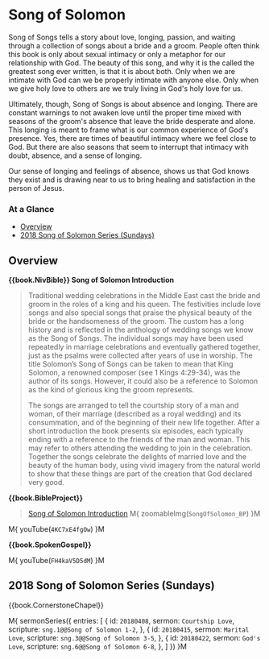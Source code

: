 # Song of Solomon

Song of Songs tells a story about love, longing, passion, and waiting
through a collection of songs about a bride and a groom. People often
think this book is only about sexual intimacy or only a metaphor for
our relationship with God. The beauty of this song, and why it is the
called the greatest song ever written, is that it is about both. Only
when we are intimate with God can we be properly intimate with anyone
else. Only when we give holy love to others are we truly living in
God's holy love for us.

Ultimately, though, Song of Songs is about absence and longing. There
are constant warnings to not awaken love until the proper time mixed
with seasons of the groom's absence that leave the bride desperate and
alone. This longing is meant to frame what is our common experience of
God's presence. Yes, there are times of beautiful intimacy where we
feel close to God. But there are also seasons that seem to interrupt
that intimacy with doubt, absence, and a sense of longing.

Our sense of longing and feelings of absence, shows us that God knows they
exist and is drawing near to us to bring healing and satisfaction in
the person of Jesus.


### At a Glance

- [Overview](#overview)
- [2018 Song of Solomon Series (Sundays)](#2018-song-of-solomon-series-sundays)


## Overview

**{{book.NivBible}} Song of Solomon Introduction**

> Traditional wedding celebrations in the Middle East cast the bride and
> groom in the roles of a king and his queen. The festivities include
> love songs and also special songs that praise the physical beauty of
> the bride or the handsomeness of the groom. The custom has a long
> history and is reflected in the anthology of wedding songs we know as
> the Song of Songs. The individual songs may have been used repeatedly
> in marriage celebrations and eventually gathered together, just as the
> psalms were collected after years of use in worship. The title
> Solomon’s Song of Songs can be taken to mean that King Solomon, a
> renowned composer (see 1 Kings 4:29-34), was the author of its
> songs. However, it could also be a reference to Solomon as the kind of
> glorious king the groom represents.
> 
> The songs are arranged to tell the courtship story of a man and woman,
> of their marriage (described as a royal wedding) and its consummation,
> and of the beginning of their new life together. After a short
> introduction the book presents six episodes, each typically ending
> with a reference to the friends of the man and woman. This may refer
> to others attending the wedding to join in the celebration. Together
> the songs celebrate the delights of married love and the beauty of the
> human body, using vivid imagery from the natural world to show that
> these things are part of the creation that God declared very good.


**{{book.BibleProject}}**

> [Song of Solomon Introduction](https://bibleproject.com/explore/video/song-songs/)
M{ zoomableImg(`SongOfSolomon_BP`) }M

M{ youTube(`4KC7xE4fgOw`) }M

**{{book.SpokenGospel}}**

M{ youTube(`FH4kaV5D5dM`) }M


## 2018 Song of Solomon Series (Sundays)

{{book.CornerstoneChapel}}

M{ sermonSeries({
  entries: [
    { id: `20180408`, sermon: `Courtship Love`, scripture: `sng.1@@Song of Solomon 1-2`, },
    { id: `20180415`, sermon: `Marital Love`,   scripture: `sng.3@@Song of Solomon 3-5`, },
    { id: `20180422`, sermon: `God's Love`,     scripture: `sng.6@@Song of Solomon 6-8`, },
  ]
}) }M
